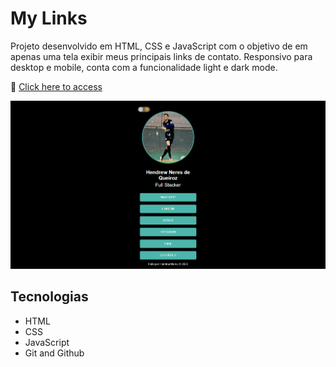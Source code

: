 # My Links

Projeto desenvolvido em HTML, CSS e JavaScript com o objetivo de em apenas uma tela exibir meus principais links de contato. Responsivo para desktop e mobile, conta com a funcionalidade light e dark mode.

🔗 [Click here to access](https://drewneres.github.io/links/)

![screenshot](images/readme.png)

## Tecnologias

- HTML
- CSS
- JavaScript
- Git and Github
